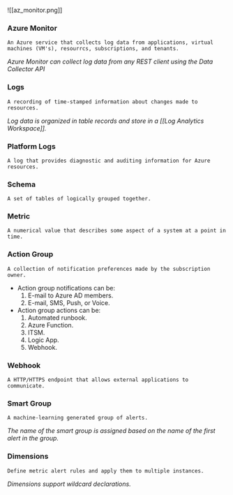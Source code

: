 ![[az_monitor.png]]

### Azure Monitor
	An Azure service that collects log data from applications, virtual machines (VM's), resourrcs, subscriptions, and tenants.
*Azure Monitor can collect log data from any REST client using the Data Collector API*

### Logs
	A recording of time-stamped information about changes made to resources.
*Log data is organized in table records and store in a [[Log Analytics Workspace]].*

### Platform Logs
	A log that provides diagnostic and auditing information for Azure resources.

### Schema
	A set of tables of logically grouped together.

### Metric
	A numerical value that describes some aspect of a system at a point in time.

### Action Group
	A collection of notification preferences made by the subscription owner.

- Action group notifications can be:
	1. E-mail to Azure AD members.
	2. E-mail, SMS, Push, or Voice.
- Action group actions can be:
	1. Automated runbook.
	2. Azure Function.
	3. ITSM.
	4. Logic App.
	5. Webhook.

### Webhook
	A HTTP/HTTPS endpoint that allows external applications to communicate.

### Smart Group
	A machine-learning generated group of alerts.
*The name of the smart group is assigned based on the name of the first alert in the group.*

### Dimensions
	Define metric alert rules and apply them to multiple instances.
*Dimensions support wildcard declarations.*
